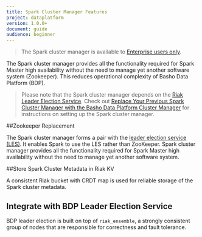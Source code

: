```yaml
---
title: Spark Cluster Manager Features
project: dataplatform
version: 1.0.0+
document: guide
audience: beginner
---
```


[bdp leader election]: http://docs.basho.com/dataplatform/1.1.0/learn-about-dataplatform/leader-election-service/
[bdp cluster manager]: http://docs.basho.com/dataplatform/1.1.0/using-dataplatform/configuration/replace-spark-cluster-manager/
[ee]: http://info.basho.com/Wiki_Riak_Enterprise_Request.html

>The Spark cluster manager is available to [Enterprise users only][ee].

The Spark cluster manager provides all the functionality required for Spark Master high availability without the need to manage yet another software system (Zookeeper). This reduces operational complexity of Basho Data Platform (BDP).


>Please note that the Spark cluster manager depends on the [Riak Leader Election Service][bdp leader election]. Check out [Replace Your Previous Spark Cluster Manager with the Basho Data Platform Cluster Manager][bdp cluster manager] for instructions on setting up the Spark cluster manager.


##Zookeeper Replacement

The Spark cluster manager forms a pair with the [leader election service (LES)][bdp leader election]. It enables Spark to use the LES rather than ZooKeeper. Spark cluster manager provides all the functionality required for Spark Master high availability without the need to manage yet another software system.


##Store Spark Cluster Metadata in Riak KV

A consistent Riak bucket with CRDT map is used for reliable storage of the Spark cluster metadata.


## Integrate with BDP Leader Election Service

BDP leader election is built on top of `riak_ensemble`, a strongly consistent group of nodes that are responsible for correctness and fault tolerance.
